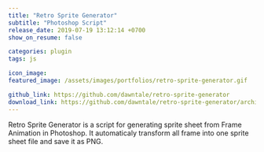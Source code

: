 ```yaml
---
title: "Retro Sprite Generator"
subtitle: "Photoshop Script"
release_date: 2019-07-19 13:12:14 +0700
show_on_resume: false

categories: plugin
tags: js

icon_image:
featured_image: /assets/images/portfolios/retro-sprite-generator.gif

github_link: https://github.com/dawntale/retro-sprite-generator
download_link: https://github.com/dawntale/retro-sprite-generator/archive/master.zip
---
```

Retro Sprite Generator is a script for generating sprite sheet from Frame Animation in Photoshop. It automaticaly transform all frame into one sprite sheet file and save it as PNG.